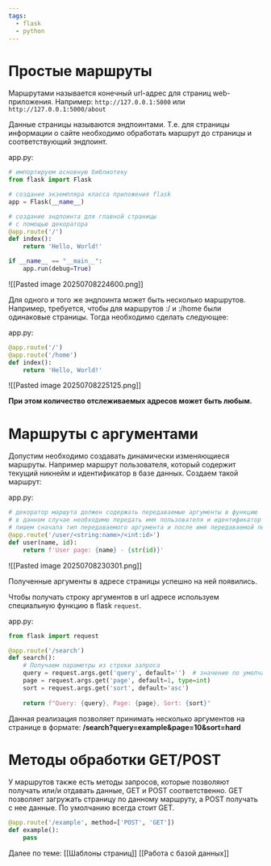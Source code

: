 ```yaml
---
tags:
  - flask
  - python
---
```

# Простые маршруты
Маршрутами называется конечный url-адрес для страниц web-приложения. Например: ```http://127.0.0.1:5000``` или ```http://127.0.0.1:5000/about```

Данные страницы называются эндпоинтами. Т.е. для страницы информации о сайте необходимо обработать маршрут до страницы и соответствующий эндпоинт.

app.py:
```python
# импортируем основную библиотеку
from flask import Flask

# создание экземпляра класса приложения flask
app = Flask(__name__)

# создание эндпоинта для главной страницы
# с помощью декоратора 
@app.route('/')
def index():
	return 'Hello, World!'

if __name__ == "__main__":
	app.run(debug=True)
```

![[Pasted image 20250708224600.png]]

Для одного и того же эндпоинта может быть несколько маршрутов. Например, требуется, чтобы для маршрутов :/ и :/home были одинаковые страницы. Тогда необходимо сделать следующее:

app.py:
```python
@app.route('/')
@app.route('/home')
def index():
	return 'Hello, World!'
```

![[Pasted image 20250708225125.png]]

**При этом количество отслеживаемых адресов может быть любым.**


# Маршруты с аргументами
Допустим необходимо создавать динамически изменяющиеся маршруты. Например маршрут пользователя, который содержит текущий никнейм и идентификатор в базе данных. Создаем такой маршрут:

app.py:
```python
# декоратор маршута должен содержать передаваемые аргументы в функцию
# в данном случае необходимо передать имя пользователя и идентификатор
# пишем сначала тип передаваемого аргумента и после имя передаваемой переменной в аргументы эндпоинта
@app.route('/user/<string:name>/<int:id>')
def user(name, id):
	return f'User page: {name} - {str(id)}'
```

![[Pasted image 20250708230301.png]]

Полученные аргументы в адресе страницы успешно на ней появились.

Чтобы получать строку аргументов в url адресе используем специальную функцию в flask ```request```.

app.py:
```python
from flask import request

@app.route('/search')
def search():
    # Получаем параметры из строки запроса
    query = request.args.get('query', default='')  # значение по умолчанию
    page = request.args.get('page', default=1, type=int)
    sort = request.args.get('sort', default='asc')
    
    return f"Query: {query}, Page: {page}, Sort: {sort}"
```

Данная реализация позволяет принимать несколько аргументов на странице в формате: **/search?query=example&page=10&sort=hard**



# Методы обработки GET/POST
У маршрутов также есть методы запросов, которые позволяют получать или/и отдавать данные, GET и POST соответственно. GET позволяет загружать страницу по данному маршруту, а POST получать с нее данные. По умолчанию всегда стоит GET.

```python
@app.route('/example', method=['POST', 'GET'])
def example():
	pass
```

Далее по теме:
[[Шаблоны страниц]]
[[Работа с базой данных]]